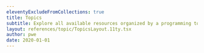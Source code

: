 ```yaml
---
eleventyExcludeFromCollections: true
title: Topics
subtitle: Explore all available resources organized by a programming topic.
layout: references/topic/TopicsLayout.11ty.tsx
author: pwe
date: 2020-01-01
---
```

